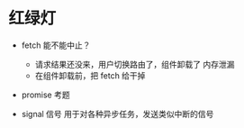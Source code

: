 # 红绿灯

- fetch 能不能中止？

  - 请求结果还没来，用户切换路由了，组件卸载了 内存泄漏
  - 在组件卸载前，把 fetch 给干掉

- promise 考题

- signal
  信号
  用于对各种异步任务，发送类似中断的信号
